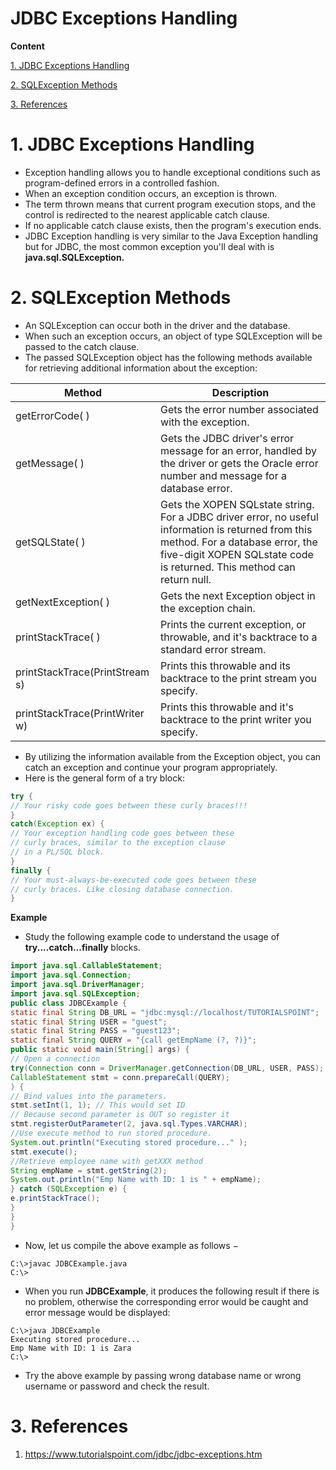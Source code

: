 # JDBC Exceptions Handling

**Content**

[1. JDBC Exceptions Handling](#1-jdbc-exceptions-handling)

[2. SQLException Methods](#2-sqlexception-methods)

[3. References](#3-references)

# 1. JDBC Exceptions Handling

-   Exception handling allows you to handle exceptional conditions such as program-defined errors in a controlled fashion.
-   When an exception condition occurs, an exception is thrown.
-   The term thrown means that current program execution stops, and the control is redirected to the nearest applicable catch clause.
-   If no applicable catch clause exists, then the program's execution ends.
-   JDBC Exception handling is very similar to the Java Exception handling but for JDBC, the most common exception you'll deal with is **java.sql.SQLException.**

# 2. SQLException Methods

-   An SQLException can occur both in the driver and the database.
-   When such an exception occurs, an object of type SQLException will be passed to the catch clause.
-   The passed SQLException object has the following methods available for retrieving additional information about the exception:

| **Method**                     | **Description**                                                                                                                                                                                                 |
|--------------------------------|-----------------------------------------------------------------------------------------------------------------------------------------------------------------------------------------------------------------|
| getErrorCode( )                | Gets the error number associated with the exception.                                                                                                                                                            |
| getMessage( )                  | Gets the JDBC driver's error message for an error, handled by the driver or gets the Oracle error number and message for a database error.                                                                      |
| getSQLState( )                 | Gets the XOPEN SQLstate string. For a JDBC driver error, no useful information is returned from this method. For a database error, the five-digit XOPEN SQLstate code is returned. This method can return null. |
| getNextException( )            | Gets the next Exception object in the exception chain.                                                                                                                                                          |
| printStackTrace( )             | Prints the current exception, or throwable, and it's backtrace to a standard error stream.                                                                                                                      |
| printStackTrace(PrintStream s) | Prints this throwable and its backtrace to the print stream you specify.                                                                                                                                        |
| printStackTrace(PrintWriter w) | Prints this throwable and it's backtrace to the print writer you specify.                                                                                                                                       |

-   By utilizing the information available from the Exception object, you can catch an exception and continue your program appropriately.
-   Here is the general form of a try block:

```java
try {
// Your risky code goes between these curly braces!!!
}
catch(Exception ex) {
// Your exception handling code goes between these
// curly braces, similar to the exception clause
// in a PL/SQL block.
}
finally {
// Your must-always-be-executed code goes between these
// curly braces. Like closing database connection.
}
```

**Example**

-   Study the following example code to understand the usage of **try....catch...finally** blocks.

```java
import java.sql.CallableStatement;
import java.sql.Connection;
import java.sql.DriverManager;
import java.sql.SQLException;
public class JDBCExample {
static final String DB_URL = "jdbc:mysql://localhost/TUTORIALSPOINT";
static final String USER = "guest";
static final String PASS = "guest123";
static final String QUERY = "{call getEmpName (?, ?)}";
public static void main(String[] args) {
// Open a connection
try(Connection conn = DriverManager.getConnection(DB_URL, USER, PASS);
CallableStatement stmt = conn.prepareCall(QUERY);
) {
// Bind values into the parameters.
stmt.setInt(1, 1); // This would set ID
// Because second parameter is OUT so register it
stmt.registerOutParameter(2, java.sql.Types.VARCHAR);
//Use execute method to run stored procedure.
System.out.println("Executing stored procedure..." );
stmt.execute();
//Retrieve employee name with getXXX method
String empName = stmt.getString(2);
System.out.println("Emp Name with ID: 1 is " + empName);
} catch (SQLException e) {
e.printStackTrace();
}
}
}
```

-   Now, let us compile the above example as follows −

```
C:\>javac JDBCExample.java
C:\>
```

-   When you run **JDBCExample**, it produces the following result if there is no problem, otherwise the corresponding error would be caught and error message would be displayed:

```
C:\>java JDBCExample
Executing stored procedure...
Emp Name with ID: 1 is Zara
C:\>
```

-   Try the above example by passing wrong database name or wrong username or password and check the result.

# 3. References

1.  https://www.tutorialspoint.com/jdbc/jdbc-exceptions.htm
